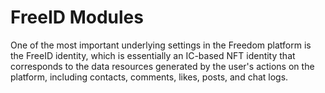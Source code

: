 # FreeID Modules

One of the most important underlying settings in the Freedom platform is the FreeID identity, which is essentially an IC-based NFT identity that corresponds to the data resources generated by the user's actions on the platform, including contacts, comments, likes, posts, and chat logs.
